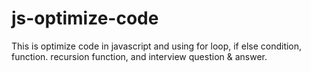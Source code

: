 # js-optimize-code
This is optimize code in javascript and using for loop, if else condition, function. recursion function, and interview question &amp; answer. 
